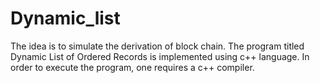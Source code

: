 # Dynamic_list

The idea is to simulate the derivation of block chain. The program titled Dynamic List of Ordered Records is implemented using c++ language. 
In order to execute the program, one requires a c++ compiler.
